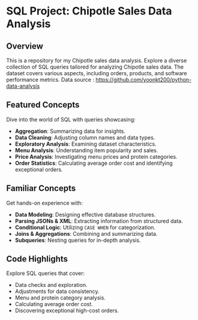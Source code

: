 # SQL Project: Chipotle Sales Data Analysis

## Overview

This is a repository for my Chipotle sales data analysis.
Explore a diverse collection of SQL queries tailored for analyzing Chipotle sales data. The dataset covers various aspects, including orders, products, and software performance metrics.
Data source : https://github.com/yoonkt200/python-data-analysis

## Featured Concepts

Dive into the world of SQL with queries showcasing:

- **Aggregation**: Summarizing data for insights.
- **Data Cleaning**: Adjusting column names and data types.
- **Exploratory Analysis**: Examining dataset characteristics.
- **Menu Analysis**: Understanding item popularity and sales.
- **Price Analysis**: Investigating menu prices and protein categories.
- **Order Statistics**: Calculating average order cost and identifying exceptional orders.

## Familiar Concepts

Get hands-on experience with:

- **Data Modeling**: Designing effective database structures.
- **Parsing JSONs & XML**: Extracting information from structured data.
- **Conditional Logic**: Utilizing `CASE WHEN` for categorization.
- **Joins & Aggregations**: Combining and summarizing data.
- **Subqueries**: Nesting queries for in-depth analysis.

## Code Highlights

Explore SQL queries that cover:

- Data checks and exploration.
- Adjustments for data consistency.
- Menu and protein category analysis.
- Calculating average order cost.
- Discovering exceptional high-cost orders.


